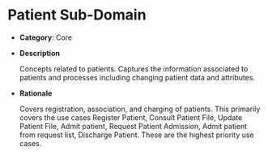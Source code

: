 # Patient Sub-Domain

- **Category**: Core
- **Description**

  Concepts related to patients. Captures the information associated to patients and processes including changing patient data and attributes.

- **Rationale**

  Covers registration, association, and charging of patients. This primarily covers the use cases Register Patient, Consult Patient File, Update Patient File, Admit patient, Request Patient Admission, Admit patient from request list, Discharge Patient. These are the highest priority use cases.
